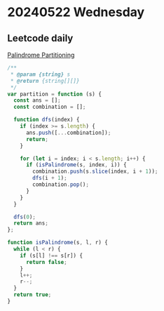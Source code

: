 # 20240522 Wednesday

## Leetcode daily

[Palindrome Partitioning](https://leetcode.com/problems/palindrome-partitioning/?envType=daily-question&envId=2024-05-22)

```js
/**
 * @param {string} s
 * @return {string[][]}
 */
var partition = function (s) {
  const ans = [];
  const combination = [];

  function dfs(index) {
    if (index >= s.length) {
      ans.push([...combination]);
      return;
    }

    for (let i = index; i < s.length; i++) {
      if (isPalindrome(s, index, i)) {
        combination.push(s.slice(index, i + 1));
        dfs(i + 1);
        combination.pop();
      }
    }
  }

  dfs(0);
  return ans;
};

function isPalindrome(s, l, r) {
  while (l < r) {
    if (s[l] !== s[r]) {
      return false;
    }
    l++;
    r--;
  }
  return true;
}
```
